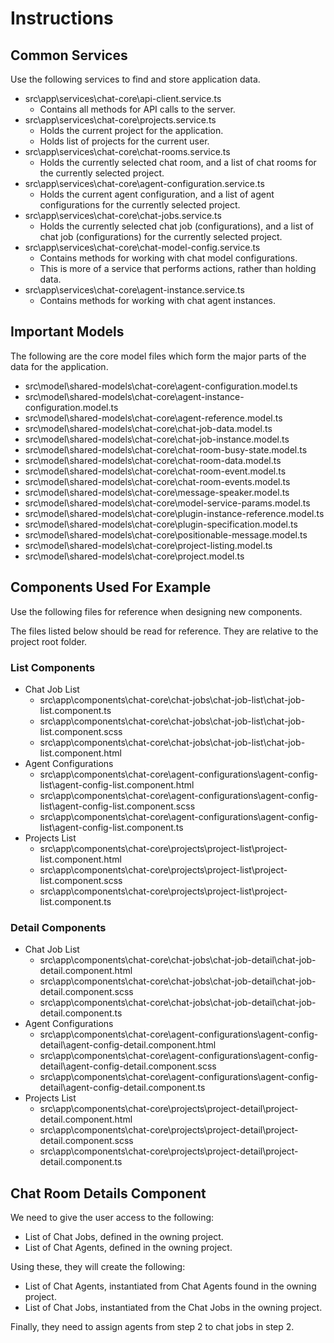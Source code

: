 

# Instructions

## Common Services
Use the following services to find and store application data.

  - src\app\services\chat-core\api-client.service.ts
    - Contains all methods for API calls to the server.
  - src\app\services\chat-core\projects.service.ts
    - Holds the current project for the application.
    - Holds list of projects for the current user.
  - src\app\services\chat-core\chat-rooms.service.ts
    - Holds the currently selected chat room, and a list of chat rooms for the currently selected project.
  - src\app\services\chat-core\agent-configuration.service.ts
    - Holds the current agent configuration, and a list of agent configurations for the currently selected project.
  - src\app\services\chat-core\chat-jobs.service.ts
    - Holds the currently selected chat job (configurations), and a list of chat job (configurations) for the currently selected project.
  - src\app\services\chat-core\chat-model-config.service.ts
    - Contains methods for working with chat model configurations.
    - This is more of a service that performs actions, rather than holding data.
  - src\app\services\chat-core\agent-instance.service.ts
    - Contains methods for working with chat agent instances.

## Important Models
The following are the core model files which form the major parts of the data for the application.

  - src\model\shared-models\chat-core\agent-configuration.model.ts
  - src\model\shared-models\chat-core\agent-instance-configuration.model.ts
  - src\model\shared-models\chat-core\agent-reference.model.ts
  - src\model\shared-models\chat-core\chat-job-data.model.ts
  - src\model\shared-models\chat-core\chat-job-instance.model.ts
  - src\model\shared-models\chat-core\chat-room-busy-state.model.ts
  - src\model\shared-models\chat-core\chat-room-data.model.ts
  - src\model\shared-models\chat-core\chat-room-event.model.ts
  - src\model\shared-models\chat-core\chat-room-events.model.ts
  - src\model\shared-models\chat-core\message-speaker.model.ts
  - src\model\shared-models\chat-core\model-service-params.model.ts
  - src\model\shared-models\chat-core\plugin-instance-reference.model.ts
  - src\model\shared-models\chat-core\plugin-specification.model.ts
  - src\model\shared-models\chat-core\positionable-message.model.ts
  - src\model\shared-models\chat-core\project-listing.model.ts
  - src\model\shared-models\chat-core\project.model.ts

## Components Used For Example
Use the following files for reference when designing new components.

The files listed below should be read for reference.  They are relative to the project root folder.

### List Components
  - Chat Job List
    - src\app\components\chat-core\chat-jobs\chat-job-list\chat-job-list.component.ts
    - src\app\components\chat-core\chat-jobs\chat-job-list\chat-job-list.component.scss
    - src\app\components\chat-core\chat-jobs\chat-job-list\chat-job-list.component.html
  - Agent Configurations
    - src\app\components\chat-core\agent-configurations\agent-config-list\agent-config-list.component.html
    - src\app\components\chat-core\agent-configurations\agent-config-list\agent-config-list.component.scss
    - src\app\components\chat-core\agent-configurations\agent-config-list\agent-config-list.component.ts
  - Projects List
    - src\app\components\chat-core\projects\project-list\project-list.component.html
    - src\app\components\chat-core\projects\project-list\project-list.component.scss
    - src\app\components\chat-core\projects\project-list\project-list.component.ts

### Detail Components
  - Chat Job List
    - src\app\components\chat-core\chat-jobs\chat-job-detail\chat-job-detail.component.html
    - src\app\components\chat-core\chat-jobs\chat-job-detail\chat-job-detail.component.scss
    - src\app\components\chat-core\chat-jobs\chat-job-detail\chat-job-detail.component.ts
  - Agent Configurations
    - src\app\components\chat-core\agent-configurations\agent-config-detail\agent-config-detail.component.html
    - src\app\components\chat-core\agent-configurations\agent-config-detail\agent-config-detail.component.scss
    - src\app\components\chat-core\agent-configurations\agent-config-detail\agent-config-detail.component.ts
  - Projects List
    - src\app\components\chat-core\projects\project-detail\project-detail.component.html
    - src\app\components\chat-core\projects\project-detail\project-detail.component.scss
    - src\app\components\chat-core\projects\project-detail\project-detail.component.ts

## Chat Room Details Component

We need to give the user access to the following:
  - List of Chat Jobs, defined in the owning project.
  - List of Chat Agents, defined in the owning project.

Using these, they will create the following:
  - List of Chat Agents, instantiated from Chat Agents found in the owning project.
  - List of Chat Jobs, instantiated from the Chat Jobs in the owning project.

Finally, they need to assign agents from step 2 to chat jobs in step 2.